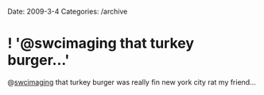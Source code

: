 Date: 2009-3-4
Categories: /archive

# ! '@swcimaging that turkey burger...'

@<a href="http://twitter.com/swcimaging">swcimaging</a> that turkey burger was really fin new york city rat my friend...
